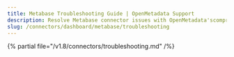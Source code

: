 ```yaml
---
title: Metabase Troubleshooting Guide | OpenMetadata Support
description: Resolve Metabase connector issues with OpenMetadata'scomprehensive troubleshooting guide. Fix common errors, configuration problems, and data sync issues.
slug: /connectors/dashboard/metabase/troubleshooting
---
```


{% partial file="/v1.8/connectors/troubleshooting.md" /%}
